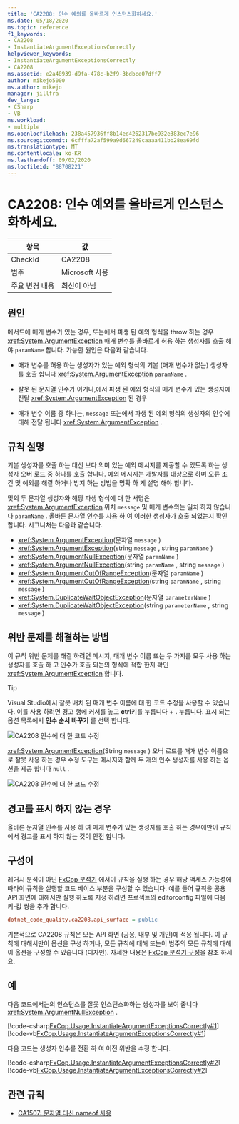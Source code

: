 ```yaml
---
title: 'CA2208: 인수 예외를 올바르게 인스턴스화하세요.'
ms.date: 05/18/2020
ms.topic: reference
f1_keywords:
- CA2208
- InstantiateArgumentExceptionsCorrectly
helpviewer_keywords:
- InstantiateArgumentExceptionsCorrectly
- CA2208
ms.assetid: e2a48939-d9fa-478c-b2f9-3bdbce07dff7
author: mikejo5000
ms.author: mikejo
manager: jillfra
dev_langs:
- CSharp
- VB
ms.workload:
- multiple
ms.openlocfilehash: 238a457936ff8b14ed4262317be932e383ec7e96
ms.sourcegitcommit: 6cfffa72af599a9d667249caaaa411bb28ea69fd
ms.translationtype: MT
ms.contentlocale: ko-KR
ms.lasthandoff: 09/02/2020
ms.locfileid: "88708221"
---
```

# <a name="ca2208-instantiate-argument-exceptions-correctly"></a>CA2208: 인수 예외를 올바르게 인스턴스화하세요.

|항목|값|
|-|-|
|CheckId|CA2208|
|범주|Microsoft 사용|
|주요 변경 내용|최신이 아님|

## <a name="cause"></a>원인

메서드에 매개 변수가 있는 경우, 또는에서 파생 된 예외 형식을 throw 하는 경우 <xref:System.ArgumentException> 매개 변수를 올바르게 허용 하는 생성자를 호출 해야 `paramName` 합니다. 가능한 원인은 다음과 같습니다.

- 매개 변수를 허용 하는 생성자가 있는 예외 형식의 기본 (매개 변수가 없는) 생성자를 호출 합니다 <xref:System.ArgumentException> `paramName` .

- 잘못 된 문자열 인수가 이거나,에서 파생 된 예외 형식의 매개 변수가 있는 생성자에 전달 <xref:System.ArgumentException> 된 경우

- 매개 변수 이름 중 하나는, `message` 또는에서 파생 된 예외 형식의 생성자의 인수에 대해 전달 됩니다 <xref:System.ArgumentException> .

## <a name="rule-description"></a>규칙 설명

기본 생성자를 호출 하는 대신 보다 의미 있는 예외 메시지를 제공할 수 있도록 하는 생성자 오버 로드 중 하나를 호출 합니다. 예외 메시지는 개발자를 대상으로 하며 오류 조건 및 예외를 해결 하거나 방지 하는 방법을 명확 하 게 설명 해야 합니다.

및의 두 문자열 생성자와 해당 파생 형식에 대 한 서명은 <xref:System.ArgumentException> 위치 `message` 및 매개 변수와는 일치 하지 않습니다 `paramName` . 올바른 문자열 인수를 사용 하 여 이러한 생성자가 호출 되었는지 확인 합니다. 시그니처는 다음과 같습니다.

- <xref:System.ArgumentException>(문자열 `message` )
- <xref:System.ArgumentException>(string `message` , string `paramName` )
- <xref:System.ArgumentNullException>(문자열 `paramName` )
- <xref:System.ArgumentNullException>(string `paramName` , string `message` )
- <xref:System.ArgumentOutOfRangeException>(문자열 `paramName` )
- <xref:System.ArgumentOutOfRangeException>(string `paramName` , string `message` )
- <xref:System.DuplicateWaitObjectException>(문자열 `parameterName` )
- <xref:System.DuplicateWaitObjectException>(string `parameterName` , string `message` )

## <a name="how-to-fix-violations"></a>위반 문제를 해결하는 방법

이 규칙 위반 문제를 해결 하려면 메시지, 매개 변수 이름 또는 두 가지를 모두 사용 하는 생성자를 호출 하 고 인수가 호출 되는의 형식에 적합 한지 확인 <xref:System.ArgumentException> 합니다.

> [!TIP]
> Visual Studio에서 잘못 배치 된 매개 변수 이름에 대 한 코드 수정을 사용할 수 있습니다. 이를 사용 하려면 경고 행에 커서를 놓고 **ctrl**키를 누릅니다 + **.** 누릅니다. 표시 되는 옵션 목록에서 **인수 순서 바꾸기** 를 선택 합니다.
>
> ![CA2208 인수에 대 한 코드 수정](media/ca2208-codefix_swap.png)
>
> <xref:System.ArgumentException>(String `message` ) 오버 로드를 매개 변수 이름으로 잘못 사용 하는 경우 수정 도구는 메시지와 함께 두 개의 인수 생성자를 사용 하는 옵션을 제공 합니다 `null` .
> 
> ![CA2208 인수에 대 한 코드 수정](media/ca2208-codefix_null_msg.png)

## <a name="when-to-suppress-warnings"></a>경고를 표시 하지 않는 경우

올바른 문자열 인수를 사용 하 여 매개 변수가 있는 생성자를 호출 하는 경우에만이 규칙에서 경고를 표시 하지 않는 것이 안전 합니다.

## <a name="configurability"></a>구성이

레거시 분석이 아닌 [FxCop 분석기](install-fxcop-analyzers.md) 에서이 규칙을 실행 하는 경우 해당 액세스 가능성에 따라이 규칙을 실행할 코드 베이스 부분을 구성할 수 있습니다. 예를 들어 규칙을 공용 API 화면에 대해서만 실행 하도록 지정 하려면 프로젝트의 editorconfig 파일에 다음 키-값 쌍을 추가 합니다.

```ini
dotnet_code_quality.ca2208.api_surface = public
```

기본적으로 CA2208 규칙은 모든 API 화면 (공용, 내부 및 개인)에 적용 됩니다. 이 규칙에 대해서만이 옵션을 구성 하거나, 모든 규칙에 대해 또는이 범주의 모든 규칙에 대해이 옵션을 구성할 수 있습니다 (디자인). 자세한 내용은 [FxCop 분석기 구성](configure-fxcop-analyzers.md)을 참조 하세요.

## <a name="example"></a>예

다음 코드에서는의 인스턴스를 잘못 인스턴스화하는 생성자를 보여 줍니다 <xref:System.ArgumentNullException> .

[!code-csharp[FxCop.Usage.InstantiateArgumentExceptionsCorrectly#1](../code-quality/codesnippet/CSharp/ca2208-instantiate-argument-exceptions-correctly_1.cs?range=3-6)]
[!code-vb[FxCop.Usage.InstantiateArgumentExceptionsCorrectly#1](../code-quality/codesnippet/VisualBasic/ca2208-instantiate-argument-exceptions-correctly_1.vb)]

다음 코드는 생성자 인수를 전환 하 여 이전 위반을 수정 합니다.

[!code-csharp[FxCop.Usage.InstantiateArgumentExceptionsCorrectly#2](../code-quality/codesnippet/CSharp/ca2208-instantiate-argument-exceptions-correctly_2.cs?range=3-6)]
[!code-vb[FxCop.Usage.InstantiateArgumentExceptionsCorrectly#2](../code-quality/codesnippet/VisualBasic/ca2208-instantiate-argument-exceptions-correctly_2.vb)]

## <a name="related-rules"></a>관련 규칙

- [CA1507: 문자열 대신 nameof 사용](ca1507.md)
